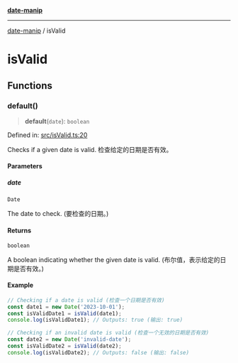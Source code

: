 [**date-manip**](index.md)

***

[date-manip](modules.md) / isValid

# isValid

## Functions

### default()

> **default**(`date`): `boolean`

Defined in: [src/isValid.ts:20](https://github.com/fengxinming/date-manip/blob/74162e61fff73f0ace27e57ce0b5395775c035f2/src/isValid.ts#L20)

Checks if a given date is valid.
检查给定的日期是否有效。

#### Parameters

##### date

`Date`

The date to check. (要检查的日期。)

#### Returns

`boolean`

A boolean indicating whether the given date is valid. (布尔值，表示给定的日期是否有效。)

#### Example

```ts
// Checking if a date is valid (检查一个日期是否有效)
const date1 = new Date('2023-10-01');
const isValidDate1 = isValid(date1);
console.log(isValidDate1); // Outputs: true (输出: true)

// Checking if an invalid date is valid (检查一个无效的日期是否有效)
const date2 = new Date('invalid-date');
const isValidDate2 = isValid(date2);
console.log(isValidDate2); // Outputs: false (输出: false)
```
